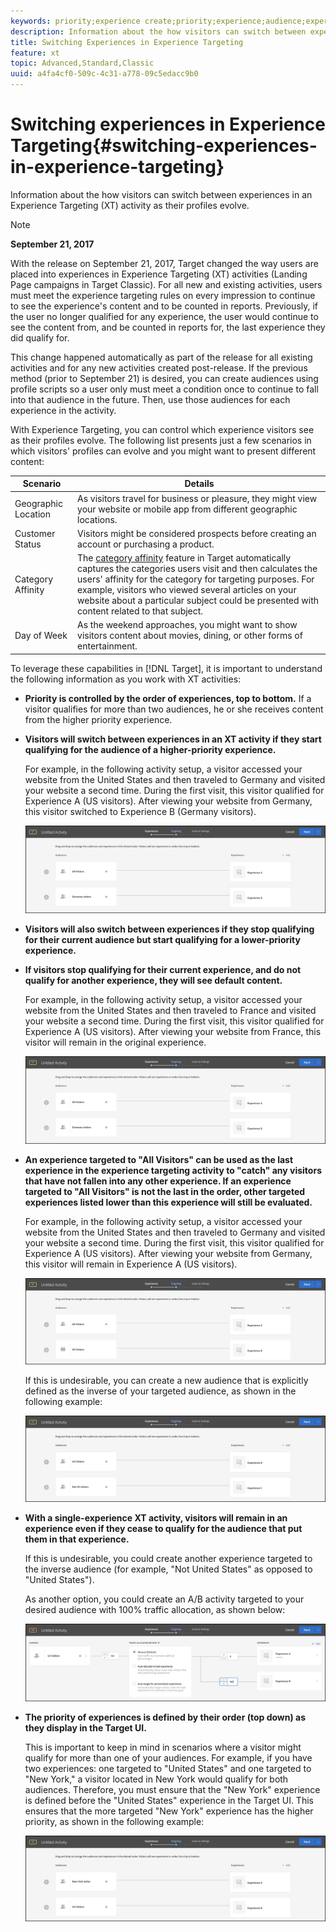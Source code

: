 ```yaml
---
keywords: priority;experience create;priority;experience;audience;experience;switching experiences;visual experience composer
description: Information about the how visitors can switch between experiences in an Experience Targeting (XT) activity as their profiles evolve.
title: Switching Experiences in Experience Targeting
feature: xt
topic: Advanced,Standard,Classic
uuid: a4fa4cf0-509c-4c31-a778-09c5edacc9b0
---
```


# Switching experiences in Experience Targeting{#switching-experiences-in-experience-targeting}

Information about the how visitors can switch between experiences in an Experience Targeting (XT) activity as their profiles evolve.

>[!NOTE]
>
>**September 21, 2017**
>
>With the release on September 21, 2017, Target changed the way users are placed into experiences in Experience Targeting (XT) activities (Landing Page campaigns in Target Classic). For all new and existing activities, users must meet the experience targeting rules on every impression to continue to see the experience's content and to be counted in reports. Previously, if the user no longer qualified for any experience, the user would continue to see the content from, and be counted in reports for, the last experience they did qualify for.
>
>This change happened automatically as part of the release for all existing activities and for any new activities created post-release. If the previous method (prior to September 21) is desired, you can create audiences using profile scripts so a user only must meet a condition once to continue to fall into that audience in the future. Then, use those audiences for each experience in the activity.

With Experience Targeting, you can control which experience visitors see as their profiles evolve. The following list presents just a few scenarios in which visitors' profiles can evolve and you might want to present different content:

| Scenario | Details |
|--- |--- |
|Geographic Location|As visitors travel for business or pleasure, they might view your website or mobile app from different geographic locations.|
|Customer Status|Visitors might be considered prospects before creating an account or purchasing a product.|
|Category Affinity|The [category affinity](/help/c-target/c-visitor-profile/category-affinity.md) feature in  Target automatically captures the categories users visit and then calculates the users' affinity for the category for targeting purposes. For example, visitors who viewed several articles on your website about a particular subject could be presented with content related to that subject.|
|Day of Week|As the weekend approaches, you might want to show visitors content about movies, dining, or other forms of entertainment.|

To leverage these capabilities in [!DNL Target], it is important to understand the following information as you work with XT activities:

* **Priority is controlled by the order of experiences, top to bottom.** If a visitor qualifies for more than two audiences, he or she receives content from the higher priority experience. 
* **Visitors will switch between experiences in an XT activity if they start qualifying for the audience of a higher-priority experience.**

  For example, in the following activity setup, a visitor accessed your website from the United States and then traveled to Germany and visited your website a second time. During the first visit, this visitor qualified for Experience A (US visitors). After viewing your website from Germany, this visitor switched to Experience B (Germany visitors).

  ![Priority US > Germany](/help/c-activities/t-experience-target/t-xt-create/assets/xt_priority_us_germany-new.png)

* **Visitors will also switch between experiences if they stop qualifying for their current audience but start qualifying for a lower-priority experience.** 
* **If visitors stop qualifying for their current experience, and do not qualify for another experience, they will see default content.**

  For example, in the following activity setup, a visitor accessed your website from the United States and then traveled to France and visited your website a second time. During the first visit, this visitor qualified for Experience A (US visitors). After viewing your website from France, this visitor will remain in the original experience.

  ![Priority US > Germany](/help/c-activities/t-experience-target/t-xt-create/assets/xt_priority_us_germany-new.png)

* **An experience targeted to "All Visitors" can be used as the last experience in the experience targeting activity to "catch" any visitors that have not fallen into any other experience. If an experience targeted to "All Visitors" is not the last in the order, other targeted experiences listed lower than this experience will still be evaluated.**

  For example, in the following activity setup, a visitor accessed your website from the United States and then traveled to Germany and visited your website a second time. During the first visit, this visitor qualified for Experience A (US visitors). After viewing your website from Germany, this visitor will remain in Experience A (US visitors).

  ![Priority US > All Visitors](/help/c-activities/t-experience-target/t-xt-create/assets/xt_priority_us_all_visitors-new.png)

  If this is undesirable, you can create a new audience that is explicitly defined as the inverse of your targeted audience, as shown in the following example:

  ![Priority US > Not US](/help/c-activities/t-experience-target/t-xt-create/assets/xt_priority_us_not_us-new.png)

* **With a single-experience XT activity, visitors will remain in an experience even if they cease to qualify for the audience that put them in that experience.**

  If this is undesirable, you could create another experience targeted to the inverse audience (for example, "Not United States" as opposed to "United States"). 
  
  As another option, you could create an A/B activity targeted to your desired audience with 100% traffic allocation, as shown below:

  ![Priority one experience](/help/c-activities/t-experience-target/t-xt-create/assets/xt_priority_one_experience-new.png)

* **The priority of experiences is defined by their order (top down) as they display in the Target UI.**

  This is important to keep in mind in scenarios where a visitor might qualify for more than one of your audiences. For example, if you have two experiences: one targeted to "United States" and one targeted to "New York," a visitor located in New York would qualify for both audiences. Therefore, you must ensure that the "New York" experience is defined before the "United States" experience in the Target UI. This ensures that the more targeted "New York" experience has the higher priority, as shown in the following example:

  ![Priority NY > US](/help/c-activities/t-experience-target/t-xt-create/assets/xt_priority_ny_us-new.png)

